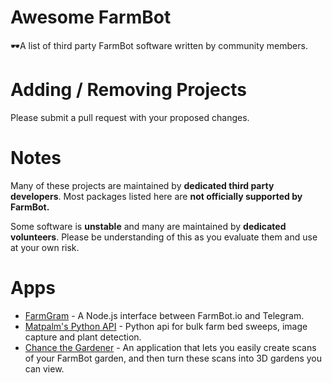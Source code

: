 # Awesome FarmBot

🕶️A list of third party FarmBot software written by community members.

# Adding / Removing Projects

Please submit a pull request with your proposed changes.

# Notes

Many of these projects are maintained by **dedicated third party developers**. Most packages listed here are **not officially supported by FarmBot.**

Some software is **unstable** and many are maintained by **dedicated volunteers**. Please be understanding of this as you evaluate them and use at your own risk.

# Apps

 * [FarmGram](https://github.com/mdingena/FarmGram) - A Node.js interface between FarmBot.io and Telegram.
 * [Matpalm's Python API](https://github.com/matpalm/farmbot_api) - Python api for bulk farm bed sweeps, image capture and plant detection.
 * [Chance the Gardener](https://github.com/jonathonwolfe/chance-the-gardener) - An application that lets you easily create scans of your FarmBot garden, and then turn these scans into 3D gardens you can view.
